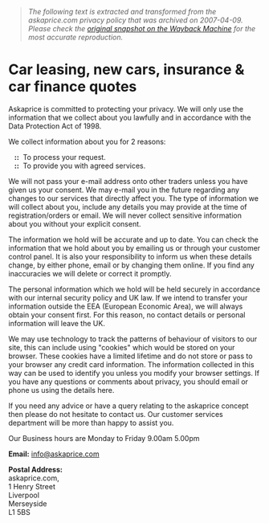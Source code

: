 > *The following text is extracted and transformed from the askaprice.com privacy policy that was archived on 2007-04-09. Please check the [original snapshot on the Wayback Machine](https://web.archive.org/web/20070409045836id_/http%3A//www.askaprice.com/privacy.asp) for the most accurate reproduction.*

# Car leasing, new cars, insurance & car finance quotes

Askaprice is committed to protecting your privacy. We will only use the information that we collect about you lawfully and in accordance with the Data Protection Act of 1998. 

We collect information about you for 2 reasons: 

   **::**  To process your request.  
   **::**  To provide you with agreed services. 

We will not pass your e-mail address onto other traders unless you have given us your consent. We may e-mail you in the future regarding any changes to our services that directly affect you. The type of information we will collect about you, include any details you may provide at the time of registration/orders or email. We will never collect sensitive information about you without your explicit consent. 

The information we hold will be accurate and up to date. You can check the information that we hold about you by emailing us or through your customer control panel. It is also your responsibility to inform us when these details change, by either phone, email or by changing them online. If you find any inaccuracies we will delete or correct it promptly. 

The personal information which we hold will be held securely in accordance with our internal security policy and UK law. If we intend to transfer your information outside the EEA (European Economic Area), we will always obtain your consent first. For this reason, no contact details or personal information will leave the UK. 

We may use technology to track the patterns of behaviour of visitors to our site, this can include using "cookies" which would be stored on your browser. These cookies have a limited lifetime and do not store or pass to your browser any credit card information. The information collected in this way can be used to identify you unless you modify your browser settings. If you have any questions or comments about privacy, you should email or phone us using the details here. 

If you need any advice or have a query relating to the askaprice concept then please do not hesitate to contact us. Our customer services department will be more than happy to assist you. 

Our Business hours are Monday to Friday 9.00am 5.00pm

**Email:** info@askaprice.com

**Postal Address:**   
askaprice.com,   
1 Henry Street   
Liverpool   
Merseyside   
L1 5BS 
